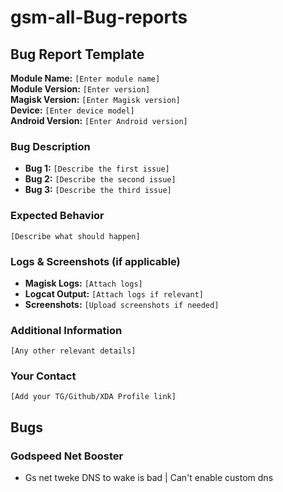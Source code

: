# gsm-all-Bug-reports


## **Bug Report Template**  

**Module Name:** `[Enter module name]`  
**Module Version:** `[Enter version]`  
**Magisk Version:** `[Enter Magisk version]`  
**Device:** `[Enter device model]`  
**Android Version:** `[Enter Android version]`  

### **Bug Description**  
- **Bug 1:** `[Describe the first issue]`  
- **Bug 2:** `[Describe the second issue]`  
- **Bug 3:** `[Describe the third issue]`  

### **Expected Behavior**  
`[Describe what should happen]`  

### **Logs & Screenshots (if applicable)**  
- **Magisk Logs:** `[Attach logs]`  
- **Logcat Output:** `[Attach logs if relevant]`  
- **Screenshots:** `[Upload screenshots if needed]`  

### **Additional Information**  
`[Any other relevant details]`  

### **Your Contact**  
`[Add your TG/Github/XDA Profile link]`  

## Bugs
### Godspeed Net Booster
- Gs net tweke DNS to wake is bad | Can't enable custom dns
